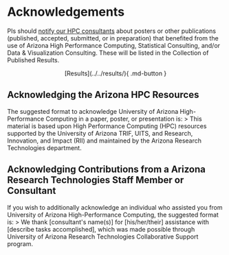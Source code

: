 # Acknowledgements

PIs should [notify our HPC consultants](../../support_and_training/consulting_services/) about posters or other publications (published, accepted, submitted, or in preparation) that benefited from the use of Arizona High Performance Computing, Statistical Consulting, and/or Data & Visualization Consulting. These will be listed in the Collection of Published Results.

<center>[Results](../../results/){ .md-button }</center>

<h2> Acknowledging the Arizona HPC Resources </h2>
The suggested format to acknowledge University of Arizona High-Performance Computing in a paper, poster, or presentation is:
> This material is based upon High Performance Computing (HPC) resources supported by the University of Arizona TRIF, UITS, and Research, Innovation, and Impact (RII) and maintained by the Arizona Research Technologies department.

<h2> Acknowledging Contributions from a Arizona Research Technologies Staff Member or Consultant </h2>
If you wish to additionally acknowledge an individual who assisted you from University of Arizona High-Performance Computing, the suggested format is:
> We thank [consultant's name(s)] for [his/her/their] assistance with [describe tasks accomplished], which was made possible through University of Arizona Research Technologies Collaborative Support program. 
